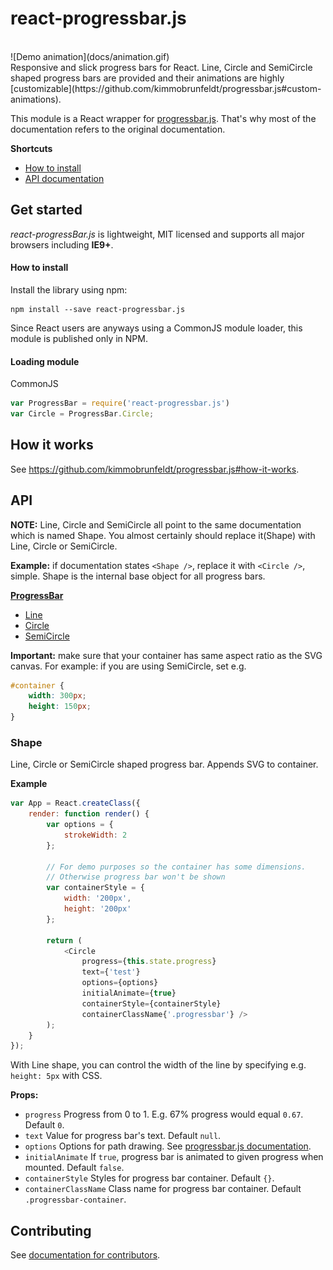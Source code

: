 # react-progressbar.js

<br>
![Demo animation](docs/animation.gif)

<br>
Responsive and slick progress bars for React. Line, Circle and SemiCircle shaped
progress bars are provided and their animations are highly [customizable](https://github.com/kimmobrunfeldt/progressbar.js#custom-animations).

This module is a React wrapper for [progressbar.js](https://github.com/kimmobrunfeldt/progressbar.js).
That's why most of the documentation refers to the original documentation.

**Shortcuts**

* [How to install](#how-to-install)
* [API documentation](#api)

## Get started

*react-progressBar.js* is lightweight, MIT licensed and supports all major browsers including **IE9+**.

#### How to install

Install the library using npm:

```
npm install --save react-progressbar.js
```

Since React users are anyways using a CommonJS module loader, this module is published
only in NPM.

#### Loading module

CommonJS

```javascript
var ProgressBar = require('react-progressbar.js')
var Circle = ProgressBar.Circle;
```

## How it works

See https://github.com/kimmobrunfeldt/progressbar.js#how-it-works.

## API

**NOTE:** Line, Circle and SemiCircle all point to the same
documentation which is named Shape. You almost certainly should
replace it(Shape) with Line, Circle or SemiCircle.

**Example:** if documentation states `<Shape />`, replace it with
`<Circle />`, simple. Shape is the internal base object for all
progress bars.

[**ProgressBar**](#api)

* [Line](#shape)
* [Circle](#shape)
* [SemiCircle](#shape)

**Important:** make sure that your container has same aspect ratio
as the SVG canvas. For example: if you are using SemiCircle,
set e.g.

```css
#container {
    width: 300px;
    height: 150px;
}
```

### Shape

Line, Circle or SemiCircle shaped progress bar. Appends SVG to container.

**Example**

```js
var App = React.createClass({
    render: function render() {
        var options = {
            strokeWidth: 2
        };

        // For demo purposes so the container has some dimensions.
        // Otherwise progress bar won't be shown
        var containerStyle = {
            width: '200px',
            height: '200px'
        };

        return (
            <Circle
                progress={this.state.progress}
                text={'test'}
                options={options}
                initialAnimate={true}
                containerStyle={containerStyle}
                containerClassName{'.progressbar'} />
        );
    }    
});
```

With Line shape, you can control the width of the line by specifying e.g. `height: 5px`
with CSS.

**Props:**

* `progress` Progress from 0 to 1. E.g. 67% progress would equal `0.67`. Default `0`.
* `text` Value for progress bar's text. Default `null`.
* `options` Options for path drawing. See [progressbar.js documentation](https://github.com/kimmobrunfeldt/progressbar.js#shapecontainer-options).
* `initialAnimate` If `true`, progress bar is animated to given progress when mounted. Default `false`.
* `containerStyle` Styles for progress bar container. Default `{}`.
* `containerClassName` Class name for progress bar container. Default `.progressbar-container`.

## Contributing

See [documentation for contributors](CONTRIBUTING.md).
